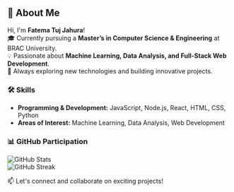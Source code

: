 ## 👋 About Me  

Hi, I'm **Fatema Tuj Jahura**!  
🎓 Currently pursuing a **Master’s in Computer Science & Engineering** at BRAC University.  
💡 Passionate about **Machine Learning, Data Analysis, and Full-Stack Web Development**.  
🚀 Always exploring new technologies and building innovative projects.  

### 🛠️ Skills  
- **Programming & Development:** JavaScript, Node.js, React, HTML, CSS, Python  
- **Areas of Interest:** Machine Learning, Data Analysis, Web Development  

### 📊 GitHub Participation  
![GitHub Stats](https://github-readme-stats.vercel.app/api?username=your-github-username&show_icons=true&theme=radical)  
![GitHub Streak](https://github-readme-streak-stats.herokuapp.com/?user=your-github-username&theme=radical)  

📫 Let's connect and collaborate on exciting projects!  

